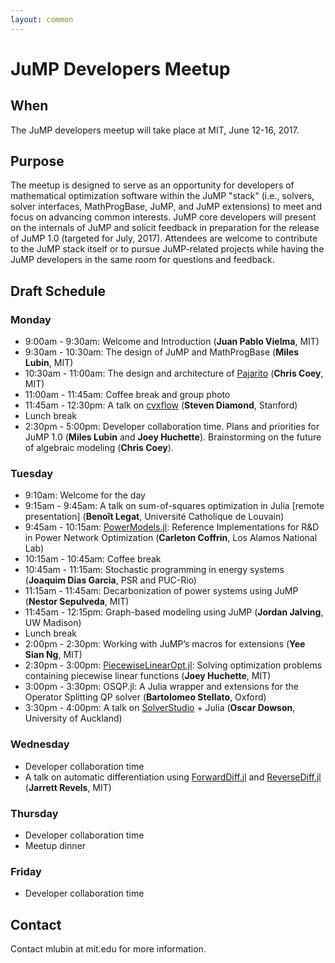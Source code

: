 ```yaml
---
layout: common
---
```


# JuMP Developers Meetup

## When

The JuMP developers meetup will take place at MIT, June 12-16, 2017.

## Purpose

The meetup is designed to serve as an opportunity for developers of mathematical optimization software within the JuMP "stack" (i.e., solvers, solver interfaces, MathProgBase, JuMP, and JuMP extensions) to meet and focus on advancing common interests. JuMP core developers will present on the internals of JuMP and solicit feedback in preparation for the release of JuMP 1.0 (targeted for July, 2017). Attendees are welcome to contribute to the JuMP stack itself or to pursue JuMP-related projects while having the JuMP developers in the same room for questions and feedback.


## Draft Schedule

### Monday

- 9:00am - 9:30am: Welcome and Introduction (**Juan Pablo Vielma**, MIT)
- 9:30am - 10:30am: The design of JuMP and MathProgBase (**Miles Lubin**, MIT)
- 10:30am - 11:00am: The design and architecture of <a href="https://github.com/JuliaOpt/Pajarito.jl">Pajarito</a> (**Chris Coey**, MIT)
- 11:00am - 11:45am: Coffee break and group photo
- 11:45am - 12:30pm: A talk on <a href="http://stanford.edu/~boyd/papers/cvxflow.html">cvxflow</a> (**Steven Diamond**, Stanford)
- Lunch break
- 2:30pm - 5:00pm: Developer collaboration time. Plans and priorities for JuMP 1.0 (**Miles Lubin** and **Joey Huchette**). Brainstorming on the future of algebraic modeling (**Chris Coey**).

### Tuesday

- 9:10am: Welcome for the day
- 9:15am - 9:45am: A talk on sum-of-squares optimization in Julia [remote presentation] (**Benoît Legat**, Université Catholique de Louvain)
- 9:45am - 10:15am: <a href="https://github.com/lanl-ansi/PowerModels.jl">PowerModels.jl</a>: Reference Implementations for R&D in Power Network Optimization (**Carleton Coffrin**, Los Alamos National Lab)
- 10:15am - 10:45am: Coffee break
- 10:45am - 11:15am: Stochastic programming in energy systems (**Joaquim Dias Garcia**, PSR and PUC-Rio)
- 11:15am - 11:45am: Decarbonization of power systems using JuMP (**Nestor Sepulveda**, MIT)
- 11:45am - 12:15pm: Graph-based modeling using JuMP (**Jordan Jalving**, UW Madison)
- Lunch break
- 2:00pm - 2:30pm: Working with JuMP’s macros for extensions (**Yee Sian Ng**, MIT)
- 2:30pm - 3:00pm: <a href="https://github.com/joehuchette/PiecewiseLinearOpt.jl">PiecewiseLinearOpt.jl</a>: Solving optimization problems containing piecewise linear functions (**Joey Huchette**, MIT)
- 3:00pm - 3:30pm: OSQP.jl: A Julia wrapper and extensions for the Operator Splitting QP solver (**Bartolomeo Stellato**, Oxford)
- 3:30pm - 4:00pm: A talk on <a href="https://solverstudio.org/">SolverStudio</a> + Julia (**Oscar Dowson**, University of Auckland)

### Wednesday

- Developer collaboration time
- A talk on automatic differentiation using <a href="https://github.com/JuliaDiff/ForwardDiff.jl">ForwardDiff.jl</a> and <a href="https://github.com/JuliaDiff/ReverseDiff.jl">ReverseDiff.jl</a> (**Jarrett Revels**, MIT)

### Thursday

- Developer collaboration time
- Meetup dinner

### Friday

- Developer collaboration time




## Contact

Contact mlubin at mit.edu for more information.
